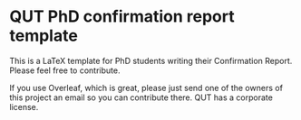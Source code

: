 # QUT PhD confirmation report template

This is a LaTeX template for PhD students writing their Confirmation Report. Please feel free to contribute. 

If you use Overleaf, which is great, please just send one of the owners of this project an email so you can contribute there. QUT has a corporate license.
